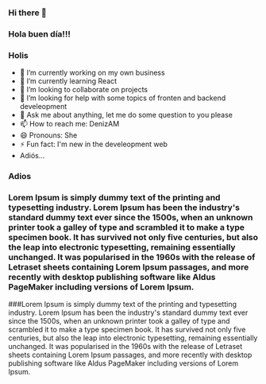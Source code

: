 ### Hi there 👋
### Hola buen día!!!
### Holis


- 🔭 I’m currently working on my own business
- 🌱 I’m currently learning React
- 👯 I’m looking to collaborate on projects
- 🤔 I’m looking for help with some topics of fronten and backend develeopment
- 💬 Ask me about anything, let me do some question to you please
- 📫 How to reach me: DenizAM
- 😄 Pronouns: She
- ⚡ Fun fact: I'm new in the develeopment web
- Adiós...

### Adios

### Lorem Ipsum is simply dummy text of the printing and typesetting industry. Lorem Ipsum has been the industry's standard dummy text ever since the 1500s, when an unknown printer took a galley of type and scrambled it to make a type specimen book. It has survived not only five centuries, but also the leap into electronic typesetting, remaining essentially unchanged. It was popularised in the 1960s with the release of Letraset sheets containing Lorem Ipsum passages, and more recently with desktop publishing software like Aldus PageMaker including versions of Lorem Ipsum.

###Lorem Ipsum is simply dummy text of the printing and typesetting industry. Lorem Ipsum has been the industry's standard dummy text ever since the 1500s, when an unknown printer took a galley of type and scrambled it to make a type specimen book. It has survived not only five centuries, but also the leap into electronic typesetting, remaining essentially unchanged. It was popularised in the 1960s with the release of Letraset sheets containing Lorem Ipsum passages, and more recently with desktop publishing software like Aldus PageMaker including versions of Lorem Ipsum.